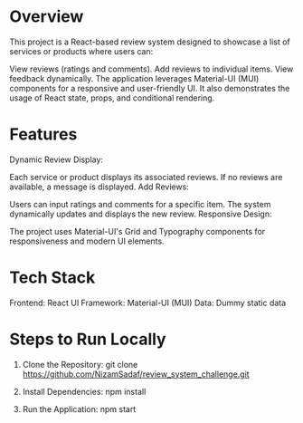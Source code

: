 # Overview
This project is a React-based review system designed to showcase a list of services or products where users can:

View reviews (ratings and comments).
Add reviews to individual items.
View feedback dynamically.
The application leverages Material-UI (MUI) components for a responsive and user-friendly UI. It also demonstrates the usage of React state, props, and conditional rendering.

# Features
Dynamic Review Display:

Each service or product displays its associated reviews.
If no reviews are available, a message is displayed.
Add Reviews:

Users can input ratings and comments for a specific item.
The system dynamically updates and displays the new review.
Responsive Design:

The project uses Material-UI's Grid and Typography components for responsiveness and modern UI elements.

# Tech Stack
Frontend: React
UI Framework: Material-UI (MUI)
Data: Dummy static data

# Steps to Run Locally
1. Clone the Repository: git clone <https://github.com/NizamSadaf/review_system_challenge.git>


2. Install Dependencies: npm install

3. Run the Application: npm start
